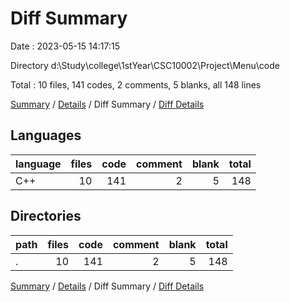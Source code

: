 # Diff Summary

Date : 2023-05-15 14:17:15

Directory d:\\Study\\college\\1stYear\\CSC10002\\Project\\Menu\\code

Total : 10 files,  141 codes, 2 comments, 5 blanks, all 148 lines

[Summary](results.md) / [Details](details.md) / Diff Summary / [Diff Details](diff-details.md)

## Languages
| language | files | code | comment | blank | total |
| :--- | ---: | ---: | ---: | ---: | ---: |
| C++ | 10 | 141 | 2 | 5 | 148 |

## Directories
| path | files | code | comment | blank | total |
| :--- | ---: | ---: | ---: | ---: | ---: |
| . | 10 | 141 | 2 | 5 | 148 |

[Summary](results.md) / [Details](details.md) / Diff Summary / [Diff Details](diff-details.md)